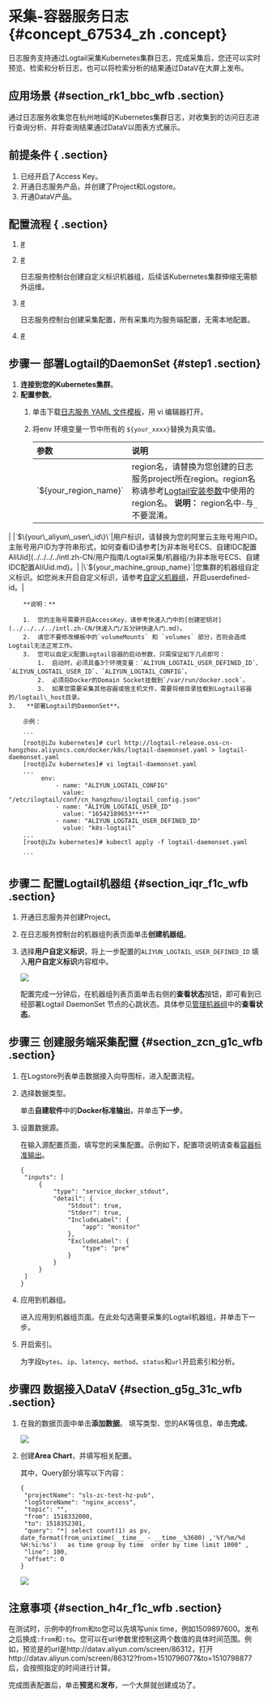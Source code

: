 # 采集-容器服务日志 {#concept_67534_zh .concept}

日志服务支持通过Logtail采集Kubernetes集群日志，完成采集后，您还可以实时预览、检索和分析日志，也可以将检索分析的结果通过DataV在大屏上发布。

## 应用场景 {#section_rk1_bbc_wfb .section}

通过日志服务收集您在杭州地域的Kubernetes集群日志，对收集到的访问日志进行查询分析、并将查询结果通过DataV以图表方式展示。

## 前提条件 { .section}

1.  已经开启了Access Key。
2.  开通日志服务产品，并创建了Project和Logstore。
3.  开通DataV产品。

## 配置流程 { .section}

1.  [\#](#)
2.  [\#](#)

    日志服务控制台创建自定义标识机器组，后续该Kubernetes集群伸缩无需额外运维。

3.  [\#](#)

    日志服务控制台创建采集配置，所有采集均为服务端配置，无需本地配置。

4.  [\#](#)

## 步骤一 部署Logtail的DaemonSet {#step1 .section}

1.  **连接到您的Kubernetes集群**。
2.  **配置参数**。
    1.  单击下载[日志服务 YAML 文件模板](http://logtail-release.oss-cn-hangzhou.aliyuncs.com/docker/k8s/logtail-daemonset.yaml)，用 vi 编辑器打开。
    2.  将env 环境变量一节中所有的 `${your_xxxx}`替换为真实值。

        |参数|说明|
        |:-|:-|
        |\`$\{your\_region\_name\}\`|region名，请替换为您创建的日志服务project所在region。region名称请参考[Logtail安装参数](../../../../intl.zh-CN/用户指南/Logtail采集/安装/配置启动参数.md)中使用的region名。 **说明：** region名中`-`与`_`不要混淆。

 |
        |\`$\{your\_aliyun\_user\_id\}\`|用户标识，请替换为您的阿里云主账号用户ID。主账号用户ID为字符串形式，如何查看ID请参考[为非本账号ECS、自建IDC配置AliUid](../../../../intl.zh-CN/用户指南/Logtail采集/机器组/为非本账号ECS、自建IDC配置AliUid.md)。|
        |\`$\{your\_machine\_group\_name\}\`|您集群的机器组自定义标识。如您尚未开启自定义标识，请参考[自定义机器组](../../../../intl.zh-CN/用户指南/Logtail采集/机器组/创建用户自定义标识机器组.md)，开启userdefined-id。|

        **说明：** 

        1.  您的主账号需要开启AccessKey，请参考快速入门中的[创建密钥对](../../../../intl.zh-CN/快速入门/五分钟快速入门.md)。
        2.  请您不要修改模板中的`volumeMounts` 和 `volumes` 部分，否则会造成Logtail无法正常工作。
        3.  您可以自定义配置Logtail容器的启动参数，只需保证如下几点即可：
            1.  启动时，必须具备3个环境变量：`ALIYUN_LOGTAIL_USER_DEFINED_ID`、`ALIYUN_LOGTAIL_USER_ID`、`ALIYUN_LOGTAIL_CONFIG`。
            2.  必须将Docker的Domain Socket挂载到`/var/run/docker.sock`。
            3.  如果您需要采集其他容器或宿主机文件，需要将根目录挂载到Logtail容器的/logtail\_host目录。
    3.   **部署Logtail的DaemonSet**。

        示例：

        ```
        [root@iZu kubernetes]# curl http://logtail-release.oss-cn-hangzhou.aliyuncs.com/docker/k8s/logtail-daemonset.yaml > logtail-daemonset.yaml
        [root@iZu kubernetes]# vi logtail-daemonset.yaml
        ...
             env:
                 - name: "ALIYUN_LOGTAIL_CONFIG"
                   value: "/etc/ilogtail/conf/cn_hangzhou/ilogtail_config.json"
                 - name: "ALIYUN_LOGTAIL_USER_ID"
                   value: "16542189653****"
                 - name: "ALIYUN_LOGTAIL_USER_DEFINED_ID"
                   value: "k8s-logtail"
        ...
        [root@iZu kubernetes]# kubectl apply -f logtail-daemonset.yaml
        
        ```


## 步骤二 配置Logtail机器组 {#section_iqr_f1c_wfb .section}

1.  开通日志服务并创建Project。
2.  在日志服务控制台的机器组列表页面单击**创建机器组**。
3.  选择**用户自定义标识**，将上一步配置的`ALIYUN_LOGTAIL_USER_DEFINED_ID` 填入**用户自定义标识**内容框中。

    ![](http://static-aliyun-doc.oss-cn-hangzhou.aliyuncs.com/assets/img/13212/154443541232496_zh-CN.png)

    配置完成一分钟后，在机器组列表页面单击右侧的**查看状态**按钮，即可看到已经部署Logtail DaemonSet 节点的心跳状态。具体参见[管理机器组](../../../../intl.zh-CN/用户指南/Logtail采集/机器组/管理机器组.md)中的**查看状态**。


## 步骤三 创建服务端采集配置 {#section_zcn_g1c_wfb .section}

1.  在Logstore列表单击数据接入向导图标，进入配置流程。
2.  选择数据类型。

    单击**自建软件**中的**Docker标准输出**，并单击**下一步**。

3.  设置数据源。

    在输入源配置页面，填写您的采集配置。示例如下，配置项说明请查看[容器标准输出](../../../../intl.zh-CN/用户指南/Logtail采集/容器日志采集/容器标准输出.md)。

    ```
    {
     "inputs": [
         {
             "type": "service_docker_stdout",
             "detail": {
                 "Stdout": true,
                 "Stderr": true,
                 "IncludeLabel": {
                     "app": "monitor"
                 },
                 "ExcludeLabel": {
                     "type": "pre"
                 }
             }
         }
     ]
    }
    
    ```

4.  应用到机器组。

    进入应用到机器组页面。在此处勾选需要采集的Logtail机器组，并单击下一步。

5.  开启索引。

    为字段`bytes`、`ip`、`latency`、`method`、`status`和`url`开启索引和分析。


## 步骤四 数据接入DataV {#section_g5g_31c_wfb .section}

1.  在我的数据页面中单击**添加数据**。 填写类型、您的AK等信息，单击**完成**。

    ![](http://static-aliyun-doc.oss-cn-hangzhou.aliyuncs.com/assets/img/13212/154443541232497_zh-CN.png)

2.  创建**Area Chart**，并填写相关配置。

    其中，Query部分填写以下内容：

    ```
    {
     "projectName": "sls-zc-test-hz-pub",
     "logStoreName": "nginx_access",
     "topic": "",
     "from": 1518332000,
     "to": 1518352301,
     "query": "*| select count(1) as pv, date_format(from_unixtime(__time__ - __time__%3600) ,'%Y/%m/%d %H:%i:%s')   as time group by time  order by time limit 1000" ,
     "line": 100,
     "offset": 0
    }
    
    ```

    ![](http://static-aliyun-doc.oss-cn-hangzhou.aliyuncs.com/assets/img/13212/154443541232498_zh-CN.png)


## 注意事项 {#section_h4r_f1c_wfb .section}

在测试时，示例中的from和to您可以先填写unix time，例如1509897600。发布之后换成`:from`和`:to`。您可以在url参数里控制这两个数值的具体时间范围。例如，预览是的url是http://datav.aliyun.com/screen/86312，打开http://datav.aliyun.com/screen/86312?from=1510796077&to=1510798877后，会按照指定的时间进行计算。

完成图表配置后，单击**预览**和**发布**，一个大屏就创建成功了。

